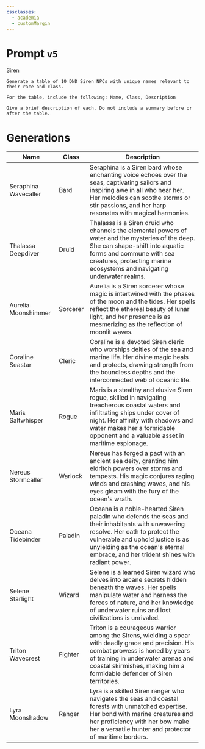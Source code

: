 ```yaml
---
cssclasses:
  - academia
  - customMargin
---
```

# Prompt ``v5``
[Siren](file:///D:\Documents\Notes\DND\DND\Quartz\DM\Homebrew\Sapient\Siren)
```
Generate a table of 10 DND Siren NPCs with unique names relevant to their race and class.

For the table, include the following: Name, Class, Description

Give a brief description of each. Do not include a summary before or after the table.
```

# Generations

| Name                 | Class    | Description                                                                                                                                                                                                                                                   |
| -------------------- | -------- | ------------------------------------------------------------------------------------------------------------------------------------------------------------------------------------------------------------------------------------------------------------- |
| Seraphina Wavecaller | Bard     | Seraphina is a Siren bard whose enchanting voice echoes over the seas, captivating sailors and inspiring awe in all who hear her. Her melodies can soothe storms or stir passions, and her harp resonates with magical harmonies.                             |
| Thalassa Deepdiver   | Druid    | Thalassa is a Siren druid who channels the elemental powers of water and the mysteries of the deep. She can shape-shift into aquatic forms and commune with sea creatures, protecting marine ecosystems and navigating underwater realms.                     |
| Aurelia Moonshimmer  | Sorcerer | Aurelia is a Siren sorcerer whose magic is intertwined with the phases of the moon and the tides. Her spells reflect the ethereal beauty of lunar light, and her presence is as mesmerizing as the reflection of moonlit waves.                               |
| Coraline Seastar     | Cleric   | Coraline is a devoted Siren cleric who worships deities of the sea and marine life. Her divine magic heals and protects, drawing strength from the boundless depths and the interconnected web of oceanic life.                                               |
| Maris Saltwhisper    | Rogue    | Maris is a stealthy and elusive Siren rogue, skilled in navigating treacherous coastal waters and infiltrating ships under cover of night. Her affinity with shadows and water makes her a formidable opponent and a valuable asset in maritime espionage.    |
| Nereus Stormcaller   | Warlock  | Nereus has forged a pact with an ancient sea deity, granting him eldritch powers over storms and tempests. His magic conjures raging winds and crashing waves, and his eyes gleam with the fury of the ocean's wrath.                                         |
| Oceana Tidebinder    | Paladin  | Oceana is a noble-hearted Siren paladin who defends the seas and their inhabitants with unwavering resolve. Her oath to protect the vulnerable and uphold justice is as unyielding as the ocean's eternal embrace, and her trident shines with radiant power. |
| Selene Starlight     | Wizard   | Selene is a learned Siren wizard who delves into arcane secrets hidden beneath the waves. Her spells manipulate water and harness the forces of nature, and her knowledge of underwater ruins and lost civilizations is unrivaled.                            |
| Triton Wavecrest     | Fighter  | Triton is a courageous warrior among the Sirens, wielding a spear with deadly grace and precision. His combat prowess is honed by years of training in underwater arenas and coastal skirmishes, making him a formidable defender of Siren territories.       |
| Lyra Moonshadow      | Ranger   | Lyra is a skilled Siren ranger who navigates the seas and coastal forests with unmatched expertise. Her bond with marine creatures and her proficiency with her bow make her a versatile hunter and protector of maritime borders.                            |